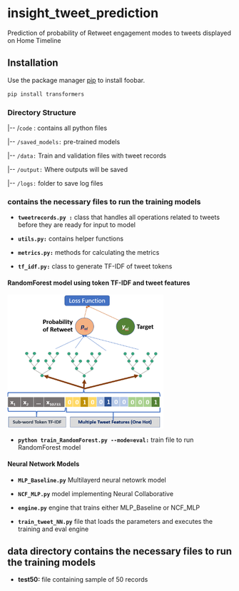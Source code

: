 # insight_tweet_prediction
Prediction of probability of Retweet engagement modes to tweets displayed on Home Timeline

## Installation

Use the package manager [pip](https://pip.pypa.io/en/stable/) to install foobar.

```bash
pip install transformers
```

### Directory Structure 

|-- /`code` : contains all python files

|-- `/saved_models:` pre-trained models

|-- `/data:` Train and validation files with tweet records

|-- `/output:` Where outputs will be saved

|-- `/logs:` folder to save log files

### contains the necessary files to run the training models

*  **`tweetrecords.py :`**  class that handles all operations related to tweets before they are ready for input to model

*  **`utils.py:`** contains helper functions

*  **`metrics.py:`**  methods for calculating the metrics

*  **`tf_idf.py:`** class to generate TF-IDF of tweet tokens

#### RandomForest model using token TF-IDF and tweet features

<img src="/images/RF.png" width = "350" height="300">

*  **`python train_RandomForest.py --mode=eval:`** train file to run RandomForest model

#### Neural Network Models

* **`MLP_Baseline.py`** Multilayerd neural netowrk model

* **`NCF_MLP.py`** model implementing Neural Collaborative 

* **`engine.py`** engine that trains either MLP_Baseline or NCF_MLP

* **`train_tweet_NN.py`** file that loads the parameters and executes the training and eval engine


## data directory contains the necessary files to run the training models

*  **test50:** file containing sample of 50 records

